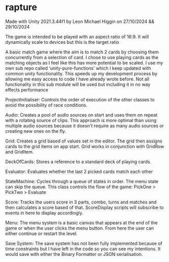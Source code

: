 # rapture

Made with Unity 2021.3.44f1 by Leon Michael Higgin on 27/10/2024 && 29/10/2024

The game is intended to be played with an aspect ratio of 16:9. It will dynamically scale to devices but this is the target ratio

A basic match game where the aim is to match 2 cards by choosing them concurrently from a selection of card.
I chose to use playing cards as the matching objects as I feel like this has more potential to be scaled.
I use my own sub repo called ‘unity-pure-functions’ which I keep updated with common unity functionality. This speeds up my development process by allowing me easy access to code I have already wrote before. Not all functionality in this sub module will be used but including it in no way effects performance

ProjectInitialiser:
Controls the order of execution of the other classes to avoid the possibility of race conditions.

Audio:
Creates a pool of audio sources on start and uses them on repeat with a rotating source of clips. This approach is more optimal than using multiple audio sources because it doesn't require as many audio sources or creating new ones on the fly.

Grid:
Creates a grid based of values set in the editor. The grid then assigns cards to the grid items on app start. Grid works in conjunction with GridRow and GridItem.

DeckOfCards:
Stores a reference to a standard deck of playing cards.

Evaluator:
Evaluates whether the last 2 picked cards match each other

StateMachine:
Cycles through a queue of states in order. The menu state can skip the queue. This class controls the flow of the game: PickOne > PickTwo > Evaluate

Score:
Tracks the users score in 3 parts, combo, turns and matches and then calculates a score based of that. ScoreDisplay scripts will subscribe to events in here to display accordingly.

Menu:
The menu system is a basic canvas that appears at the end of the game or when the user clicks the menu button. From here the user can either continue or restart the level.

Save System:
The save system has not been fully implemented because of time constraints but I have left in the code so you can see my intentions. It would save with either the Binary Formatter or JSON serialisation.